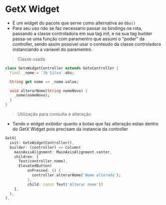 # GetX Widget
- É um widget do pacote que serve como alternativa ao ```Obs()```
- Para seu uso não se faz necessario passar os bindings na rota, passando a classe controladora em sua tag *init*, e na sua tag builder passa-se uma função com paramentro que assumi o "poder" da controller, sendo assim possivel usar o conteudo da classe controladora instanciando a variavel do paramentro.
> Classe usada
```dart
class GetxWidgetController extends GetxController {
  final _nome = 'Jb Silva'.obs;

  String get nome => _nome.value;

  void alterarNome(String nomeNovo) {
    _nome(nomeNovo);
  }
}
```
> Utilização para consulta e alteração
- Tando o widget exibidor quanto a botao que faz alteração estao dentro do GetX Widget pois precisam da instancia da controller
```dart
GetX(
  init: GetxWidgetController(),
  builder: (controller) => Column(
    mainAxisAlignment: MainAxisAlignment.center,
    children: [
      Text(controller.nome),
      ElevatedButton(
          onPressed: () {
            controller.alterarNome('Nome alterado');
          },
          child: const Text('Alterar nome'))
    ],
  ),
),
```